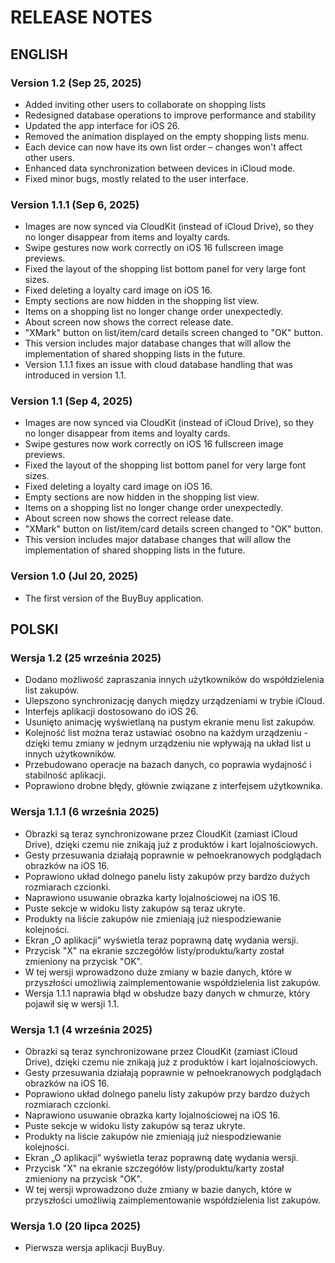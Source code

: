 # RELEASE NOTES

## ENGLISH

### Version 1.2 (Sep 25, 2025)

* Added inviting other users to collaborate on shopping lists
* Redesigned database operations to improve performance and stability
* Updated the app interface for iOS 26.
* Removed the animation displayed on the empty shopping lists menu.
* Each device can now have its own list order – changes won't affect other users.
* Enhanced data synchronization between devices in iCloud mode.
* Fixed minor bugs, mostly related to the user interface.

### Version 1.1.1 (Sep 6, 2025)

* Images are now synced via CloudKit (instead of iCloud Drive), so they no longer disappear from items and loyalty cards.
* Swipe gestures now work correctly on iOS 16 fullscreen image previews.
* Fixed the layout of the shopping list bottom panel for very large font sizes.
* Fixed deleting a loyalty card image on iOS 16.
* Empty sections are now hidden in the shopping list view.
* Items on a shopping list no longer change order unexpectedly.
* About screen now shows the correct release date.
* "XMark" button on list/item/card details screen changed to "OK" button.
* This version includes major database changes that will allow the implementation of shared shopping lists in the future.
* Version 1.1.1 fixes an issue with cloud database handling that was introduced in version 1.1.

### Version 1.1 (Sep 4, 2025)

* Images are now synced via CloudKit (instead of iCloud Drive), so they no longer disappear from items and loyalty cards.
* Swipe gestures now work correctly on iOS 16 fullscreen image previews.
* Fixed the layout of the shopping list bottom panel for very large font sizes.
* Fixed deleting a loyalty card image on iOS 16.
* Empty sections are now hidden in the shopping list view.
* Items on a shopping list no longer change order unexpectedly.
* About screen now shows the correct release date.
* "XMark" button on list/item/card details screen changed to "OK" button.
* This version includes major database changes that will allow the implementation of shared shopping lists in the future.

### Version 1.0 (Jul 20, 2025)

* The first version of the BuyBuy application.

## POLSKI

### Wersja 1.2 (25 września 2025)

* Dodano możliwość zapraszania innych użytkowników do współdzielenia list zakupów.
* Ulepszono synchronizację danych między urządzeniami w trybie iCloud.
* Interfejs aplikacji dostosowano do iOS 26.
* Usunięto animację wyświetlaną na pustym ekranie menu list zakupów.
* Kolejność list można teraz ustawiać osobno na każdym urządzeniu - dzięki temu zmiany w jednym urządzeniu nie wpływają na układ list u innych użytkowników.
* Przebudowano operacje na bazach danych, co poprawia wydajność i stabilność aplikacji.
* Poprawiono drobne błędy, głównie związane z interfejsem użytkownika.

### Wersja 1.1.1 (6 września 2025)

* Obrazki są teraz synchronizowane przez CloudKit (zamiast iCloud Drive), dzięki czemu nie znikają już z produktów i kart lojalnościowych.
* Gesty przesuwania działają poprawnie w pełnoekranowych podglądach obrazków na iOS 16.
* Poprawiono układ dolnego panelu listy zakupów przy bardzo dużych rozmiarach czcionki.
* Naprawiono usuwanie obrazka karty lojalnościowej na iOS 16.
* Puste sekcje w widoku listy zakupów są teraz ukryte.
* Produkty na liście zakupów nie zmieniają już niespodziewanie kolejności.
* Ekran „O aplikacji” wyświetla teraz poprawną datę wydania wersji.
* Przycisk "X" na ekranie szczegółów listy/produktu/karty został zmieniony na przycisk "OK".
* W tej wersji wprowadzono duże zmiany w bazie danych, które w przyszłości umożliwią zaimplementowanie współdzielenia list zakupów.
* Wersja 1.1.1 naprawia błąd w obsłudze bazy danych w chmurze, który pojawił się w wersji 1.1.

### Wersja 1.1 (4 września 2025)

* Obrazki są teraz synchronizowane przez CloudKit (zamiast iCloud Drive), dzięki czemu nie znikają już z produktów i kart lojalnościowych.
* Gesty przesuwania działają poprawnie w pełnoekranowych podglądach obrazków na iOS 16.
* Poprawiono układ dolnego panelu listy zakupów przy bardzo dużych rozmiarach czcionki.
* Naprawiono usuwanie obrazka karty lojalnościowej na iOS 16.
* Puste sekcje w widoku listy zakupów są teraz ukryte.
* Produkty na liście zakupów nie zmieniają już niespodziewanie kolejności.
* Ekran „O aplikacji” wyświetla teraz poprawną datę wydania wersji.
* Przycisk "X" na ekranie szczegółów listy/produktu/karty został zmieniony na przycisk "OK".
* W tej wersji wprowadzono duże zmiany w bazie danych, które w przyszłości umożliwią zaimplementowanie współdzielenia list zakupów.

### Wersja 1.0 (20 lipca 2025)

* Pierwsza wersja aplikacji BuyBuy.
